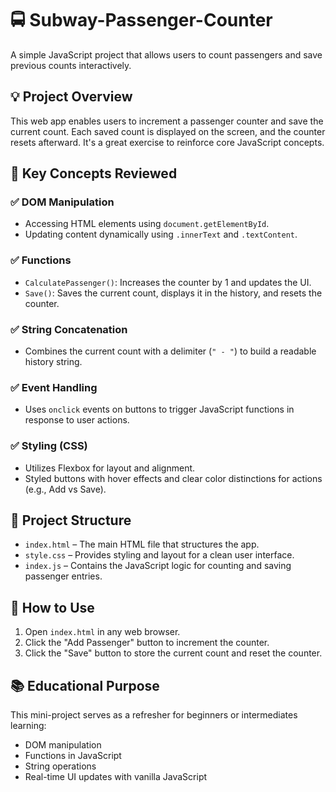 # 🚍 Subway-Passenger-Counter

A simple JavaScript project that allows users to count passengers and save previous counts interactively.

## 💡 Project Overview

This web app enables users to increment a passenger counter and save the current count. Each saved count is displayed on the screen, and the counter resets afterward. It's a great exercise to reinforce core JavaScript concepts.

## 🧠 Key Concepts Reviewed

### ✅ DOM Manipulation
- Accessing HTML elements using `document.getElementById`.
- Updating content dynamically using `.innerText` and `.textContent`.

### ✅ Functions
- `CalculatePassenger()`: Increases the counter by 1 and updates the UI.
- `Save()`: Saves the current count, displays it in the history, and resets the counter.

### ✅ String Concatenation
- Combines the current count with a delimiter (`" - "`) to build a readable history string.

### ✅ Event Handling
- Uses `onclick` events on buttons to trigger JavaScript functions in response to user actions.

### ✅ Styling (CSS)
- Utilizes Flexbox for layout and alignment.
- Styled buttons with hover effects and clear color distinctions for actions (e.g., Add vs Save).

## 📁 Project Structure

- `index.html` – The main HTML file that structures the app.
- `style.css` – Provides styling and layout for a clean user interface.
- `index.js` – Contains the JavaScript logic for counting and saving passenger entries.

## 🧪 How to Use

1. Open `index.html` in any web browser.
2. Click the "Add Passenger" button to increment the counter.
3. Click the "Save" button to store the current count and reset the counter.

## 📚 Educational Purpose

This mini-project serves as a refresher for beginners or intermediates learning:
- DOM manipulation
- Functions in JavaScript
- String operations
- Real-time UI updates with vanilla JavaScript




